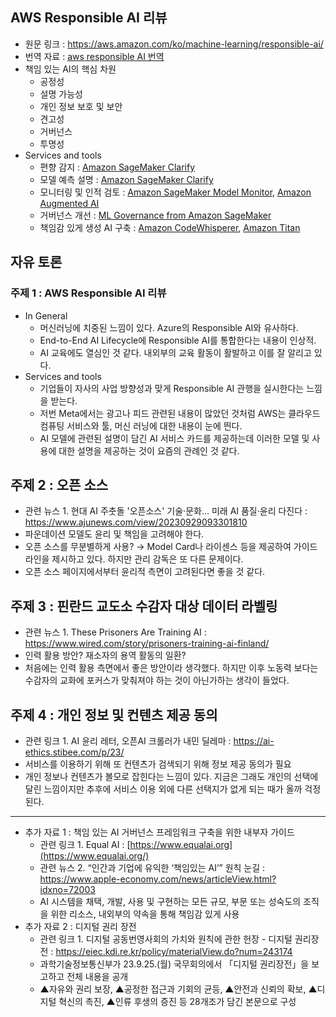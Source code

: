 ## AWS Responsible AI 리뷰
- 원문 링크 : https://aws.amazon.com/ko/machine-learning/responsible-ai/
- 번역 자료 : [aws responsible AI 번역](../translation/aws_responsibleAI.md)
- 책임 있는 AI의 핵심 차원
    - 공정성
    - 설명 가능성
    - 개인 정보 보호 및 보안
    - 견고성
    - 거버넌스
    - 투명성
- Services and tools
    - 편향 감지 : [Amazon SageMaker Clarify](https://aws.amazon.com/sagemaker/clarify/)
    - 모델 예측 설명 : [Amazon SageMaker Clarify](https://aws.amazon.com/sagemaker/clarify/)
    - 모니터링 및 인적 검토 : [Amazon SageMaker Model Monitor](https://aws.amazon.com/sagemaker/ml-governance/), [Amazon Augmented AI](https://aws.amazon.com/augmented-ai/)
    - 거버넌스 개선 : [ML Governance from Amazon SageMaker](https://aws.amazon.com/sagemaker/ml-governance/)
    - 책임감 있게 생성 AI 구축 : [Amazon CodeWhisperer](https://aws.amazon.com/codewhisperer/), [Amazon Titan](https://aws.amazon.com/bedrock/titan/)

## 자유 토론
### 주제 1 : AWS Responsible AI 리뷰
- In General
    - 머신러닝에 치중된 느낌이 있다. Azure의 Responsible AI와 유사하다.
    - End-to-End AI Lifecycle에 Responsible AI를 통합한다는 내용이 인상적.
    - AI 교육에도 열심인 것 같다. 내외부의 교육 활동이 활발하고 이를 잘 알리고 있다.
- Services and tools
    - 기업들이 자사의 사업 방향성과 맞게 Responsible AI 관행을 실시한다는 느낌을 받는다.
    - 저번 Meta에서는 광고나 피드 관련된 내용이 많았던 것처럼 AWS는 클라우드 컴퓨팅 서비스와 툴, 머신 러닝에 대한 내용이 눈에 띈다.
    - AI 모델에 관련된 설명이 담긴 AI 서비스 카드를 제공하는데 이러한 모델 및 사용에 대한 설명을 제공하는 것이 요즘의 관례인 것 같다.
## 주제 2 : 오픈 소스
- 관련 뉴스 1. 현대 AI 주춧돌 '오픈소스' 기술·문화… 미래 AI 품질·윤리 다진다 : https://www.ajunews.com/view/20230929093301810
- 파운데이션 모델도 윤리 및 책임을 고려해야 한다.
- 오픈 소스를 무분별하게 사용? → Model Card나 라이센스 등을 제공하여 가이드라인을 제시하고 있다. 하지만 관리 감독은 또 다른 문제이다.
- 오픈 소스 페이지에서부터 윤리적 측면이 고려된다면 좋을 것 같다.
## 주제 3 : 핀란드 교도소 수감자 대상 데이터 라벨링
- 관련 뉴스 1. These Prisoners Are Training AI : https://www.wired.com/story/prisoners-training-ai-finland/
- 인력 활용 방안? 재소자의 용역 활동의 일환?
- 처음에는 인력 활용 측면에서 좋은 방안이라 생각했다. 하지만 이후 노동력 보다는 수감자의 교화에 포커스가 맞춰져야 하는 것이 아닌가하는 생각이 들었다.
## 주제 4 : 개인 정보 및 컨텐츠 제공 동의
- 관련 링크 1. AI 윤리 레터, 오픈AI 크롤러가 내민 딜레마 : https://ai-ethics.stibee.com/p/23/
- 서비스를 이용하기 위해 또 컨텐츠가 검색되기 위해 정보 제공 동의가 필요
- 개인 정보나 컨텐츠가 볼모로 잡힌다는 느낌이 있다. 지금은 그래도 개인의 선택에 달린 느낌이지만 추후에 서비스 이용 외에 다른 선택지가 없게 되는 때가 올까 걱정된다.
---
- 추가 자료 1 : 책임 있는 AI 거버넌스 프레임워크 구축을 위한 내부자 가이드
    - 관련 링크 1. Equal AI : [https://www.equalai.org](https://www.equalai.org/)
    - 관련 뉴스 2. “인간과 기업에 유익한 ‘책임있는 AI’” 원칙 눈길 : https://www.apple-economy.com/news/articleView.html?idxno=72003
    - AI 시스템을 채택, 개발, 사용 및 구현하는 모든 규모, 부문 또는 성숙도의 조직을 위한 리소스, 내외부의 약속을 통해 책임감 있게 사용
- 추가 자료 2 : 디지털 권리 장전
    - 관련 링크 1. 디지털 공동번영사회의 가치와 원칙에 관한 헌장 - 디지털 권리장전 : https://eiec.kdi.re.kr/policy/materialView.do?num=243174
    - 과학기술정보통신부가 23.9.25.(월) 국무회의에서 「디지털 권리장전」을 보고하고 전체 내용을 공개
    - ▲자유와 권리 보장, ▲공정한 접근과 기회의 균등, ▲안전과 신뢰의 확보, ▲디지털 혁신의 촉진, ▲인류 후생의 증진 등 28개조가 담긴 본문으로 구성